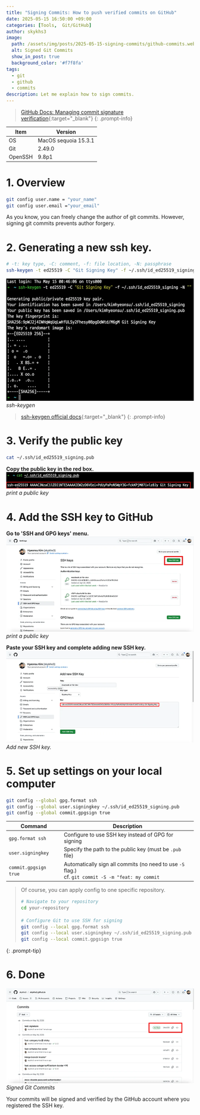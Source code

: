 ```yaml
---
title: "Signing Commits: How to push verified commits on GitHub"
date: 2025-05-15 16:50:00 +09:00
categories: [Tools,  Git/GitHub]
author: skykhs3
image:
  path: /assets/img/posts/2025-05-15-signing-commits/github-commits.webp
  alt: Signed Git Commits
  show_in_post: true
  background_color: '#f7f8fa'
tags:
  - git
  - github
  - commits
description: Let me explain how to sign commits.
---
```


> [GitHub Docs: Managing commit signature verification](https://docs.github.com/en/authentication/managing-commit-signature-verification){:target="_blank"}
{: .prompt-info}

| Item | Version |
|-|-|
| OS | MacOS sequoia 15.3.1 |
| Git | 2.49.0 |
| OpenSSH | 9.8p1 |

# 1. Overview

```bash
git config user.name = "your_name"
git config user.email ="your_email"
```

As you know, you can freely change the author of git commits. However, signing git commits prevents author forgery.

# 2. Generating a new ssh key.
```bash
# -t: key type, -C: comment, -f: file location, -N: passphrase
ssh-keygen -t ed25519 -C "Git Signing Key" -f ~/.ssh/id_ed25519_signing -N ""
```

![ssh-keygen](/assets/img/posts/2025-05-15-signing-commits/ssh-keygen.webp)
*ssh-keygen*

>[ssh-keygen official docs](https://man.openbsd.org/ssh-keygen){:target="_blank"}
{: .prompt-info}

# 3. Verify the public key
```bash
cat ~/.ssh/id_ed25519_signing.pub
```
**Copy the public key in the red box.**
![print a public key](/assets/img/posts/2025-05-15-signing-commits/cat-pub.webp)
*print a public key*

# 4. Add the SSH key to GitHub

**Go to 'SSH and GPG keys' menu.**
![print a public key](/assets/img/posts/2025-05-15-signing-commits/github-settings.webp)
*print a public key*

**Paste your SSH key and complete adding new SSH key.**
![print a public key](/assets/img/posts/2025-05-15-signing-commits/github-add-new-ssh-key.webp)
*Add new SSH key.*

# 5. Set up settings on your local computer

```bash
git config --global gpg.format ssh
git config --global user.signingkey ~/.ssh/id_ed25519_signing.pub
git config --global commit.gpgsign true
```

| Command               | Description                            |
| --------------------- | -------------------------------------- |
| `gpg.format ssh`      | Configure to use SSH key instead of GPG for signing |
| `user.signingkey`     | Specify the path to the public key (must be `.pub` file) |
| `commit.gpgsign true` | Automatically sign all commits (no need to use `-S` flag.)<br/>cf. `git commit -S -m "feat: my commit` |

> Of course, you can apply config to one specific repository.
> ```bash
> # Navigate to your repository
> cd your-repository
> 
> # Configure Git to use SSH for signing
> git config --local gpg.format ssh
> git config --local user.signingkey ~/.ssh/id_ed25519_signing.pub
> git config --local commit.gpgsign true
> ```
{: .prompt-tip}

# 6. Done

![Signed Git Commits](/assets/img/posts/2025-05-15-signing-commits/github-commits.webp)
*Signed Git Commits*

Your commits will be signed and verified by the GitHub account where you registered the SSH key.